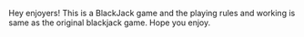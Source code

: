 Hey enjoyers!
This is a BlackJack game and the playing rules and working is same as the original blackjack game.
Hope you enjoy.